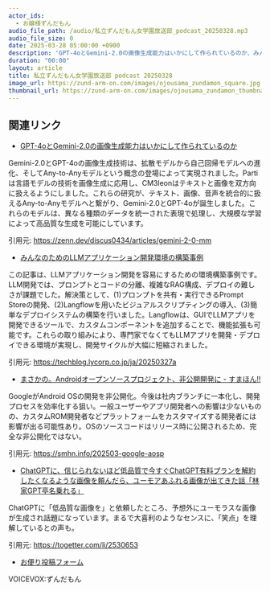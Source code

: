 ```yaml
---
actor_ids:
  - お嬢様ずんだもん
audio_file_path: /audio/私立ずんだもん女学園放送部_podcast_20250328.mp3
audio_file_size: 0
date: 2025-03-28 05:00:00 +0900
description: 'GPT-4oとGemini-2.0の画像生成能力はいかにして作られているのか、みんなのためのLLMアプリケーション開発環境の構築事例、まさかの。Androidオープンソースプロジェクト、非公開開発に - すまほん!!、ChatGPTに、信じられないほど低品質で今すぐChatGPT有料プランを解約したくなるような画像を頼んだら、ユーモアあふれる画像が出てきた話「林家GPT亭名乗れる」'
duration: "00:00"
layout: article
title: 私立ずんだもん女学園放送部 podcast 20250328
image_url: https://zund-arm-on.com/images/ojousama_zundamon_square.jpg
thumbnail_url: https://zund-arm-on.com/images/ojousama_zundamon_thumbnail.jpg
---
```


## 関連リンク


- [GPT-4oとGemini-2.0の画像生成能力はいかにして作られているのか](https://zenn.dev/discus0434/articles/gemini-2-0-mm)  


Gemini-2.0とGPT-4oの画像生成技術は、拡散モデルから自己回帰モデルへの進化、そしてAny-to-Anyモデルという概念の登場によって実現されました。Partiは言語モデルの技術を画像生成に応用し、CM3leonはテキストと画像を双方向に扱えるようにしました。これらの研究が、テキスト、画像、音声を統合的に扱えるAny-to-Anyモデルへと繋がり、Gemini-2.0とGPT-4oが誕生しました。これらのモデルは、異なる種類のデータを統一された表現で処理し、大規模な学習によって高品質な生成を可能にしています。


引用元: https://zenn.dev/discus0434/articles/gemini-2-0-mm


- [みんなのためのLLMアプリケーション開発環境の構築事例](https://techblog.lycorp.co.jp/ja/20250327a)  


この記事は、LLMアプリケーション開発を容易にするための環境構築事例です。LLM開発では、プロンプトとコードの分離、複雑なRAG構成、デプロイの難しさが課題でした。解決策として、(1)プロンプトを共有・実行できるPrompt Storeの開発、(2)Langflowを用いたビジュアルスクリプティングの導入、(3)簡単なデプロイシステムの構築を行いました。Langflowは、GUIでLLMアプリを開発できるツールで、カスタムコンポーネントを追加することで、機能拡張も可能です。これらの取り組みにより、専門家でなくてもLLMアプリを開発・デプロイできる環境が実現し、開発サイクルが大幅に短縮されました。


引用元: https://techblog.lycorp.co.jp/ja/20250327a


- [まさかの。Androidオープンソースプロジェクト、非公開開発に - すまほん!!](https://smhn.info/202503-google-aosp)  


GoogleがAndroid OSの開発を非公開化。今後は社内ブランチに一本化し、開発プロセスを効率化する狙い。一般ユーザーやアプリ開発者への影響は少ないものの、カスタムROM開発者などプラットフォームをカスタマイズする開発者には影響が出る可能性あり。OSのソースコードはリリース時に公開されるため、完全な非公開化ではない。


引用元: https://smhn.info/202503-google-aosp


- [ChatGPTに、信じられないほど低品質で今すぐChatGPT有料プランを解約したくなるような画像を頼んだら、ユーモアあふれる画像が出てきた話「林家GPT亭名乗れる」](https://togetter.com/li/2530653)  


ChatGPTに「低品質な画像を」と依頼したところ、予想外にユーモラスな画像が生成され話題になっています。まるで大喜利のようなセンスに、「笑点」を理解しているとの声も。


引用元: https://togetter.com/li/2530653



- [お便り投稿フォーム](https://forms.gle/ffg4JTfqdiqK62qf9)

VOICEVOX:ずんだもん
